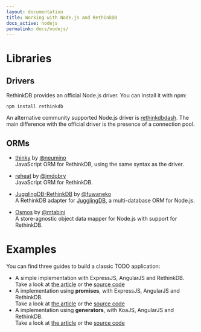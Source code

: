 ```yaml
---
layout: documentation
title: Working with Node.js and RethinkDB
docs_active: nodejs
permalink: docs/nodejs/
---
```


# Libraries

## Drivers


RethinkDB provides an official Node.js driver. You can install it with npm:

```
npm install rethinkdb
```


An alternative community supported Node.js driver is
[rethinkdbdash](https://github.com/neumino/rethinkdbdash).
The main difference with the official driver is the presence of a connection pool.


## ORMs

- [thinky](https://github.com/neumino/thinky) by [@neumino](https://github.com/neumino)  
  JavaScript ORM for RethinkDB, using the same syntax as the driver.

- [reheat](https://github.com/jmdobry/reheat) by [@jmdobry](https://github.com/jmdobry)  
  JavaScript ORM for RethinkDB.

- [JugglingDB-RethinkDB](https://github.com/fuwaneko/jugglingdb-rethink) by [@fuwaneko](https://github.com/fuwaneko)  
  A RethinkDB adapter for [JugglingDB](https://github.com/1602/jugglingdb), a multi-database ORM for Node.js.

- [Osmos](https://github.com/mtabini/osmos) by [@mtabini](https://github.com/mtabini)  
  A store-agnostic object data mapper for Node.js with support for RethinkDB.



# Examples

You can find three guides to build a classic TODO application:

- A simple implementation with ExpressJS, AngularJS and RethinkDB.  
Take a look at [the article](/docs/examples/node-todo/) or the
[source code](https://github.com/rethinkdb/rethinkdb-example-nodejs/tree/master/todo-angular-express)
- A implementation using __promises__, with ExpressJS, AngularJS and RethinkDB.  
Take a look at [the article](/docs/examples/node-todo-promises/) or the
[source code](https://github.com/rethinkdb/rethinkdb-example-nodejs/tree/master/todo-angular-express-promise)
- A implementation using __generators__, with KoaJS, AngularJS and RethinkDB.  
Take a look at [the article](/docs/examples/node-todo-koa/) or the
[source code](https://github.com/rethinkdb/rethinkdb-example-nodejs/tree/master/todo-angular-koa)
